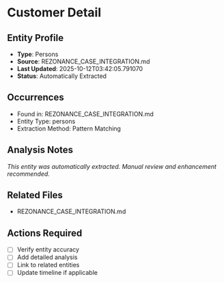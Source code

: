 # Customer Detail

## Entity Profile
- **Type**: Persons
- **Source**: REZONANCE_CASE_INTEGRATION.md
- **Last Updated**: 2025-10-12T03:42:05.791070
- **Status**: Automatically Extracted

## Occurrences
- Found in: REZONANCE_CASE_INTEGRATION.md
- Entity Type: persons
- Extraction Method: Pattern Matching

## Analysis Notes
*This entity was automatically extracted. Manual review and enhancement recommended.*

## Related Files
- REZONANCE_CASE_INTEGRATION.md

## Actions Required
- [ ] Verify entity accuracy
- [ ] Add detailed analysis
- [ ] Link to related entities
- [ ] Update timeline if applicable

